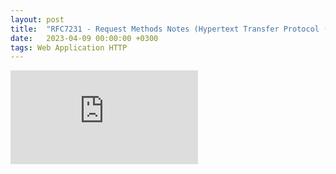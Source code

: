 ```yaml
---
layout: post
title:  "RFC7231 - Request Methods Notes (Hypertext Transfer Protocol (HTTP/1.1): Semantics and Content)"
date:   2023-04-09 00:00:00 +0300
tags: Web Application HTTP
---
```


<embed src="https://sumanbogati.github.io/sample.pdf" type="application/pdf" />
